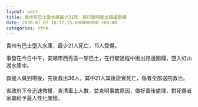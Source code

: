 ```yaml
---
layout: post
title: 貴州有巴士墮水庫最少21死　疑行駛時衝出路邊圍欄
date: 2020-07-07 18:17:15.000000000 +08:00
categories: rthk
---
```


貴州有巴士墮入水庫，最少21人死亡，15人受傷。

事發在今日中午，安順市西秀區一架巴士，在行駛過程中衝出路邊圍欄，墮入虹山湖水庫中。

救援人員到場後，先後救出36人，其中21人其後證實死亡，傷者全部送院救治。

省政府下令迅速救援，查清車上人數，並查明事故原因，做好善後處理，對死傷者家屬給予最人性化關懷。
